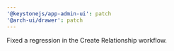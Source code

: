 ```yaml
---
'@keystonejs/app-admin-ui': patch
'@arch-ui/drawer': patch
---
```


Fixed a regression in the Create Relationship workflow.
